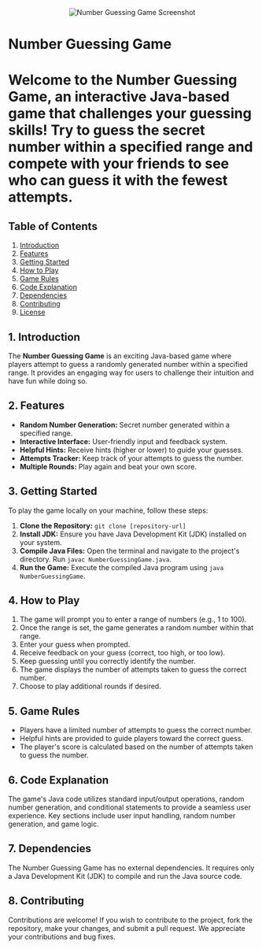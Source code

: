 
<div align="center">
  <img src="https://github.com/Navnathjadhav08/CodeSoft_Internship/blob/main/Task-1/Screenshot%202023-10-08%20185523.png" alt="Number Guessing Game Screenshot">
</div>

<h1>Number Guessing Game<h1>

Welcome to the **Number Guessing Game**, an interactive Java-based game that challenges your guessing skills! Try to guess the secret number within a specified range and compete with your friends to see who can guess it with the fewest attempts.

## Table of Contents

1. [Introduction](#introduction)
2. [Features](#features)
3. [Getting Started](#getting-started)
4. [How to Play](#how-to-play)
5. [Game Rules](#game-rules)
6. [Code Explanation](#code-explanation)
7. [Dependencies](#dependencies)
8. [Contributing](#contributing)
9. [License](#license)

## 1. Introduction

The **Number Guessing Game** is an exciting Java-based game where players attempt to guess a randomly generated number within a specified range. It provides an engaging way for users to challenge their intuition and have fun while doing so.

## 2. Features

- **Random Number Generation:** Secret number generated within a specified range.
- **Interactive Interface:** User-friendly input and feedback system.
- **Helpful Hints:** Receive hints (higher or lower) to guide your guesses.
- **Attempts Tracker:** Keep track of your attempts to guess the number.
- **Multiple Rounds:** Play again and beat your own score.

## 3. Getting Started

To play the game locally on your machine, follow these steps:

1. **Clone the Repository:** `git clone [repository-url]`
2. **Install JDK:** Ensure you have Java Development Kit (JDK) installed on your system.
3. **Compile Java Files:** Open the terminal and navigate to the project's directory. Run `javac NumberGuessingGame.java`.
4. **Run the Game:** Execute the compiled Java program using `java NumberGuessingGame`.

## 4. How to Play

1. The game will prompt you to enter a range of numbers (e.g., 1 to 100).
2. Once the range is set, the game generates a random number within that range.
3. Enter your guess when prompted.
4. Receive feedback on your guess (correct, too high, or too low).
5. Keep guessing until you correctly identify the number.
6. The game displays the number of attempts taken to guess the correct number.
7. Choose to play additional rounds if desired.

## 5. Game Rules

- Players have a limited number of attempts to guess the correct number.
- Helpful hints are provided to guide players toward the correct guess.
- The player's score is calculated based on the number of attempts taken to guess the number.

## 6. Code Explanation

The game's Java code utilizes standard input/output operations, random number generation, and conditional statements to provide a seamless user experience. Key sections include user input handling, random number generation, and game logic.

## 7. Dependencies

The Number Guessing Game has no external dependencies. It requires only a Java Development Kit (JDK) to compile and run the Java source code.

## 8. Contributing

Contributions are welcome! If you wish to contribute to the project, fork the repository, make your changes, and submit a pull request. We appreciate your contributions and bug fixes.

